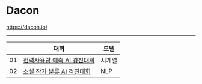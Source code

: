 # Dacon
https://dacon.io/
***
||대회|모델|
|---|---|---|
|01|[전력사용량 예측 AI 경진대회](https://dacon.io/competitions/official/235736/overview/description)|시계열|
|02|[소설 작가 분류 AI 경진대회](https://dacon.io/competitions/official/235670/overview/description)| NLP|
